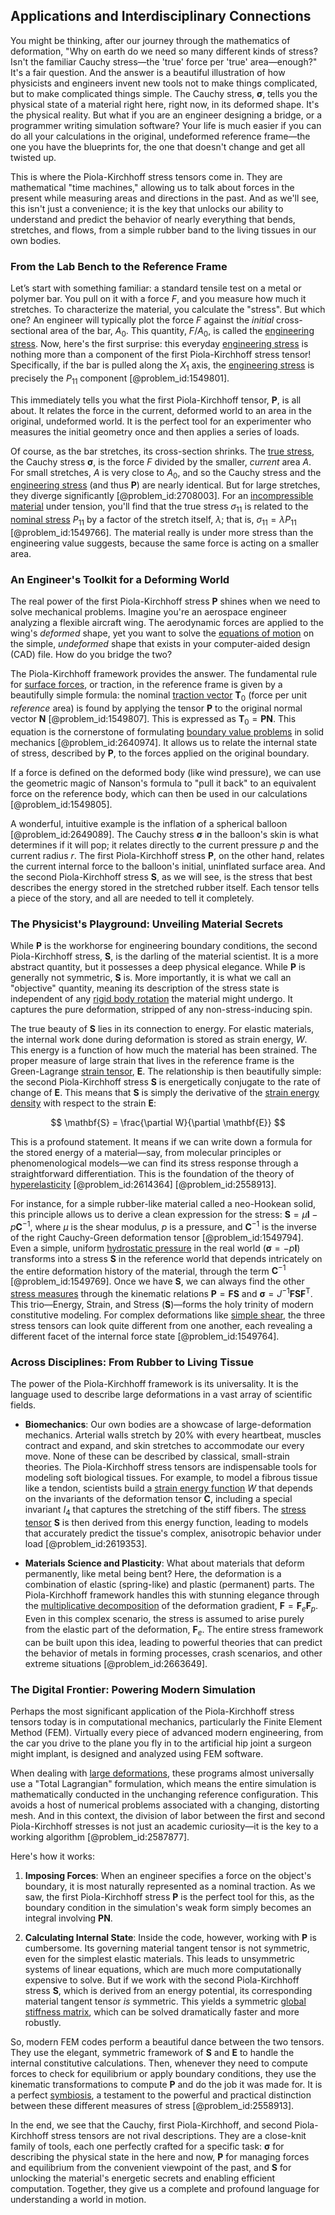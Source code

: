## Applications and Interdisciplinary Connections

You might be thinking, after our journey through the mathematics of deformation, "Why on earth do we need so many different kinds of stress? Isn't the familiar Cauchy stress—the 'true' force per 'true' area—enough?" It's a fair question. And the answer is a beautiful illustration of how physicists and engineers invent new tools not to make things complicated, but to make complicated things simple. The Cauchy stress, $\boldsymbol{\sigma}$, tells you the physical state of a material right here, right now, in its deformed shape. It's the physical reality. But what if you are an engineer designing a bridge, or a programmer writing simulation software? Your life is much easier if you can do all your calculations in the original, undeformed reference frame—the one you have the blueprints for, the one that doesn't change and get all twisted up.

This is where the Piola-Kirchhoff stress tensors come in. They are mathematical "time machines," allowing us to talk about forces in the present while measuring areas and directions in the past. And as we'll see, this isn't just a convenience; it is the key that unlocks our ability to understand and predict the behavior of nearly everything that bends, stretches, and flows, from a simple rubber band to the living tissues in our own bodies.

### From the Lab Bench to the Reference Frame

Let’s start with something familiar: a standard tensile test on a metal or polymer bar. You pull on it with a force $F$, and you measure how much it stretches. To characterize the material, you calculate the "stress". But which one? An engineer will typically plot the force $F$ against the *initial* cross-sectional area of the bar, $A_0$. This quantity, $F/A_0$, is called the [engineering stress](@article_id:187971). Now, here's the first surprise: this everyday [engineering stress](@article_id:187971) is nothing more than a component of the first Piola-Kirchhoff stress tensor! Specifically, if the bar is pulled along the $X_1$ axis, the [engineering stress](@article_id:187971) is precisely the $P_{11}$ component [@problem_id:1549801].

This immediately tells you what the first Piola-Kirchhoff tensor, $\mathbf{P}$, is all about. It relates the force in the current, deformed world to an area in the original, undeformed world. It is the perfect tool for an experimenter who measures the initial geometry once and then applies a series of loads.

Of course, as the bar stretches, its cross-section shrinks. The [true stress](@article_id:190491), the Cauchy stress $\boldsymbol{\sigma}$, is the force $F$ divided by the smaller, *current* area $A$. For small stretches, $A$ is very close to $A_0$, and so the Cauchy stress and the [engineering stress](@article_id:187971) (and thus $\mathbf{P}$) are nearly identical. But for large stretches, they diverge significantly [@problem_id:2708003]. For an [incompressible material](@article_id:159247) under tension, you'll find that the true stress $\sigma_{11}$ is related to the [nominal stress](@article_id:200841) $P_{11}$ by a factor of the stretch itself, $\lambda$; that is, $\sigma_{11} = \lambda P_{11}$ [@problem_id:1549766]. The material really is under more stress than the engineering value suggests, because the same force is acting on a smaller area.

### An Engineer's Toolkit for a Deforming World

The real power of the first Piola-Kirchhoff stress $\mathbf{P}$ shines when we need to solve mechanical problems. Imagine you're an aerospace engineer analyzing a flexible aircraft wing. The aerodynamic forces are applied to the wing's *deformed* shape, yet you want to solve the [equations of motion](@article_id:170226) on the simple, *undeformed* shape that exists in your computer-aided design (CAD) file. How do you bridge the two?

The Piola-Kirchhoff framework provides the answer. The fundamental rule for [surface forces](@article_id:187540), or traction, in the reference frame is given by a beautifully simple formula: the nominal [traction vector](@article_id:188935) $\mathbf{T}_0$ (force per unit *reference* area) is found by applying the tensor $\mathbf{P}$ to the original normal vector $\mathbf{N}$ [@problem_id:1549807]. This is expressed as $\mathbf{T}_0 = \mathbf{P}\mathbf{N}$. This equation is the cornerstone of formulating [boundary value problems](@article_id:136710) in solid mechanics [@problem_id:2640974]. It allows us to relate the internal state of stress, described by $\mathbf{P}$, to the forces applied on the original boundary.

If a force is defined on the deformed body (like wind pressure), we can use the geometric magic of Nanson's formula to "pull it back" to an equivalent force on the reference body, which can then be used in our calculations [@problem_id:1549805].

A wonderful, intuitive example is the inflation of a spherical balloon [@problem_id:2649089]. The Cauchy stress $\boldsymbol{\sigma}$ in the balloon's skin is what determines if it will pop; it relates directly to the current pressure $p$ and the current radius $r$. The first Piola-Kirchhoff stress $\mathbf{P}$, on the other hand, relates the current internal force to the balloon's initial, uninflated surface area. And the second Piola-Kirchhoff stress $\mathbf{S}$, as we will see, is the stress that best describes the energy stored in the stretched rubber itself. Each tensor tells a piece of the story, and all are needed to tell it completely.

### The Physicist's Playground: Unveiling Material Secrets

While $\mathbf{P}$ is the workhorse for engineering boundary conditions, the second Piola-Kirchhoff stress, $\mathbf{S}$, is the darling of the material scientist. It is a more abstract quantity, but it possesses a deep physical elegance. While $\mathbf{P}$ is generally not symmetric, $\mathbf{S}$ is. More importantly, it is what we call an "objective" quantity, meaning its description of the stress state is independent of any [rigid body rotation](@article_id:166530) the material might undergo. It captures the pure deformation, stripped of any non-stress-inducing spin.

The true beauty of $\mathbf{S}$ lies in its connection to energy. For elastic materials, the internal work done during deformation is stored as strain energy, $W$. This energy is a function of how much the material has been strained. The proper measure of large strain that lives in the reference frame is the Green-Lagrange [strain tensor](@article_id:192838), $\mathbf{E}$. The relationship is then beautifully simple: the second Piola-Kirchhoff stress $\mathbf{S}$ is energetically conjugate to the rate of change of $\mathbf{E}$. This means that $\mathbf{S}$ is simply the derivative of the [strain energy density](@article_id:199591) with respect to the strain $\mathbf{E}$:

$$ \mathbf{S} = \frac{\partial W}{\partial \mathbf{E}} $$

This is a profound statement. It means if we can write down a formula for the stored energy of a material—say, from molecular principles or phenomenological models—we can find its stress response through a straightforward differentiation. This is the foundation of the theory of [hyperelasticity](@article_id:167863) [@problem_id:2614364] [@problem_id:2558913].

For instance, for a simple rubber-like material called a neo-Hookean solid, this principle allows us to derive a clean expression for the stress: $\mathbf{S} = \mu \mathbf{I} - p \mathbf{C}^{-1}$, where $\mu$ is the shear modulus, $p$ is a pressure, and $\mathbf{C}^{-1}$ is the inverse of the right Cauchy-Green deformation tensor [@problem_id:1549794]. Even a simple, uniform [hydrostatic pressure](@article_id:141133) in the real world ($\boldsymbol{\sigma} = -p\mathbf{I}$) transforms into a stress $\mathbf{S}$ in the reference world that depends intricately on the entire deformation history of the material, through the term $\mathbf{C}^{-1}$ [@problem_id:1549769]. Once we have $\mathbf{S}$, we can always find the other [stress measures](@article_id:198305) through the kinematic relations $\mathbf{P} = \mathbf{F}\mathbf{S}$ and $\boldsymbol{\sigma} = J^{-1}\mathbf{F}\mathbf{S}\mathbf{F}^{\mathsf{T}}$. This trio—Energy, Strain, and Stress ($\mathbf{S}$)—forms the holy trinity of modern constitutive modeling. For complex deformations like [simple shear](@article_id:180003), the three stress tensors can look quite different from one another, each revealing a different facet of the internal force state [@problem_id:1549764].

### Across Disciplines: From Rubber to Living Tissue

The power of the Piola-Kirchhoff framework is its universality. It is the language used to describe large deformations in a vast array of scientific fields.

-   **Biomechanics**: Our own bodies are a showcase of large-deformation mechanics. Arterial walls stretch by 20% with every heartbeat, muscles contract and expand, and skin stretches to accommodate our every move. None of these can be described by classical, small-strain theories. The Piola-Kirchhoff stress tensors are indispensable tools for modeling soft biological tissues. For example, to model a fibrous tissue like a tendon, scientists build a [strain energy function](@article_id:170096) $W$ that depends on the invariants of the deformation tensor $\mathbf{C}$, including a special invariant $I_4$ that captures the stretching of the stiff fibers. The [stress tensor](@article_id:148479) $\mathbf{S}$ is then derived from this energy function, leading to models that accurately predict the tissue's complex, anisotropic behavior under load [@problem_id:2619353].

-   **Materials Science and Plasticity**: What about materials that deform permanently, like metal being bent? Here, the deformation is a combination of elastic (spring-like) and plastic (permanent) parts. The Piola-Kirchhoff framework handles this with stunning elegance through the [multiplicative decomposition](@article_id:199020) of the deformation gradient, $\mathbf{F} = \mathbf{F}_e \mathbf{F}_p$. Even in this complex scenario, the stress is assumed to arise purely from the elastic part of the deformation, $\mathbf{F}_e$. The entire stress framework can be built upon this idea, leading to powerful theories that can predict the behavior of metals in forming processes, crash scenarios, and other extreme situations [@problem_id:2663649].

### The Digital Frontier: Powering Modern Simulation

Perhaps the most significant application of the Piola-Kirchhoff stress tensors today is in computational mechanics, particularly the Finite Element Method (FEM). Virtually every piece of advanced modern engineering, from the car you drive to the plane you fly in to the artificial hip joint a surgeon might implant, is designed and analyzed using FEM software.

When dealing with [large deformations](@article_id:166749), these programs almost universally use a "Total Lagrangian" formulation, which means the entire simulation is mathematically conducted in the unchanging reference configuration. This avoids a host of numerical problems associated with a changing, distorting mesh. And in this context, the division of labor between the first and second Piola-Kirchhoff stresses is not just an academic curiosity—it is the key to a working algorithm [@problem_id:2587877].

Here's how it works:

1.  **Imposing Forces**: When an engineer specifies a force on the object's boundary, it is most naturally represented as a nominal traction. As we saw, the first Piola-Kirchhoff stress $\mathbf{P}$ is the perfect tool for this, as the boundary condition in the simulation's weak form simply becomes an integral involving $\mathbf{P}\mathbf{N}$.

2.  **Calculating Internal State**: Inside the code, however, working with $\mathbf{P}$ is cumbersome. Its governing material tangent tensor is not symmetric, even for the simplest elastic materials. This leads to unsymmetric systems of linear equations, which are much more computationally expensive to solve. But if we work with the second Piola-Kirchhoff stress $\mathbf{S}$, which is derived from an energy potential, its corresponding material tangent tensor *is* symmetric. This yields a symmetric [global stiffness matrix](@article_id:138136), which can be solved dramatically faster and more robustly.

So, modern FEM codes perform a beautiful dance between the two tensors. They use the elegant, symmetric framework of $\mathbf{S}$ and $\mathbf{E}$ to handle the internal constitutive calculations. Then, whenever they need to compute forces to check for equilibrium or apply boundary conditions, they use the kinematic transformations to compute $\mathbf{P}$ and do the job it was made for. It is a perfect [symbiosis](@article_id:141985), a testament to the powerful and practical distinction between these different measures of stress [@problem_id:2558913].

In the end, we see that the Cauchy, first Piola-Kirchhoff, and second Piola-Kirchhoff stress tensors are not rival descriptions. They are a close-knit family of tools, each one perfectly crafted for a specific task: $\boldsymbol{\sigma}$ for describing the physical state in the here and now, $\mathbf{P}$ for managing forces and equilibrium from the convenient viewpoint of the past, and $\mathbf{S}$ for unlocking the material's energetic secrets and enabling efficient computation. Together, they give us a complete and profound language for understanding a world in motion.